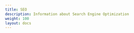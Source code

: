 ```yaml
---
title: SEO 
description: Information about Search Engine Optimization
weight: 100
layout: docs
---
```

